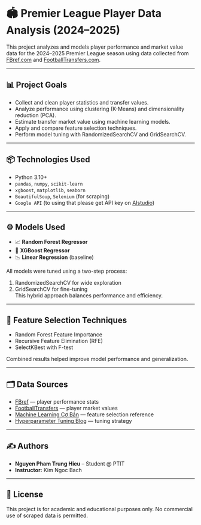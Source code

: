 # 🏟️ Premier League Player Data Analysis (2024–2025)

This project analyzes and models player performance and market value data for the 2024–2025 Premier League season using data collected from [FBref.com](https://fbref.com) and [FootballTransfers.com](https://www.footballtransfers.com).

---

## 📊 Project Goals

- Collect and clean player statistics and transfer values.
- Analyze performance using clustering (K-Means) and dimensionality reduction (PCA).
- Estimate transfer market value using machine learning models.
- Apply and compare feature selection techniques.
- Perform model tuning with RandomizedSearchCV and GridSearchCV.

---


## 📦 Technologies Used

- Python 3.10+
- `pandas`, `numpy`, `scikit-learn`
- `xgboost`, `matplotlib`, `seaborn`
- `BeautifulSoup`, `Selenium` (for scraping)
- `Google API` (to using that please get API key on [AIstudio](https://aistudio.google.com/))
---

## ⚙️ Models Used

- 📈 **Random Forest Regressor**
- 🚀 **XGBoost Regressor**
- 📉 **Linear Regression** (baseline)

All models were tuned using a two-step process:
1. RandomizedSearchCV for wide exploration
2. GridSearchCV for fine-tuning  
This hybrid approach balances performance and efficiency.

---

## 🧠 Feature Selection Techniques

- Random Forest Feature Importance
- Recursive Feature Elimination (RFE)
- SelectKBest with F-test

Combined results helped improve model performance and generalization.

---

## 🗂️ Data Sources

- [FBref](https://fbref.com) — player performance stats
- [FootballTransfers](https://www.footballtransfers.com) — player market values
- [Machine Learning Cơ Bản](https://machinelearningcoban.com) — feature selection reference
- [Hyperparameter Tuning Blog](https://datasciencedances.com/blog/2025/03/hyperparameter-tuning-RandomizedSearchCV/) — tuning strategy

---

## ✍️ Authors

- **Nguyen Pham Trung Hieu** – Student @ PTIT  
- **Instructor:** Kim Ngoc Bach

---

## 📄 License

This project is for academic and educational purposes only. No commercial use of scraped data is permitted.


